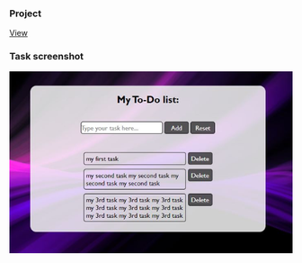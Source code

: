 ### Project

[View](https://st-dev28.github.io/wgt_18-js-todo/)

### Task screenshot

![Screenshot](./img/screenshot.JPG)
